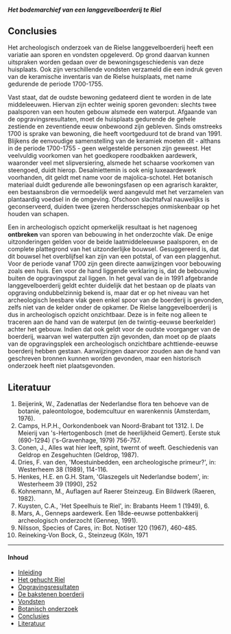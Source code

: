 ##### Het bodemarchief van een langgevelboerderij te Riel

## Conclusies
Het archeologisch onderzoek van de Rielse langgevelboerderij heeft een variatie aan sporen en vondsten opgeleverd. Op grond daarvan kunnen uitspraken worden gedaan over de bewoningsgeschiedenis van deze huisplaats. Ook zijn verschillende vondsten verzameld die een indruk geven van de keramische inventaris van de Rielse huisplaats, met name gedurende de periode 1700-1755.

Vast staat, dat de oudste bewoning gedateerd dient te worden in de late middeleeuwen. Hiervan zijn echter weinig sporen gevonden: slechts twee paalsporen van een houten gebouw alsmede een waterput. Afgaande van de opgravingsresultaten, moet de huisplaats gedurende de gehele zestiende en zeventiende eeuw onbewoond zijn gebleven. Sinds omstreeks 1700 is sprake van bewoning, die heeft voortgeduurd tot de brand van 1991. Blijkens de eenvoudige samenstelling van de keramiek moeten dit - althans in de periode 1700-1755 - geen welgestelde personen zijn geweest. Het veelvuldig voorkomen van het goedkopere roodbakken aardewerk, waaronder veel met slipversiering, alsmede het schaarse voorkomen van steengoed, duidt hierop. Desalniettemin is ook enig luxeaardewerk voorhanden, dit geldt met name voor de majolica-schotel. Het botanisch materiaal duidt gedurende alle bewoningsfasen op een agrarisch karakter, een bestaansbron die vermoedelijk werd aangevuld met het verzamelen van plantaardig voedsel in de omgeving. Ofschoon slachtafval nauwelijks is geconserveerd, duiden twee ijzeren herdersschepjes onmiskenbaar op het houden van schapen.

Een in archeologisch opzicht opmerkelijk resultaat is het nagenoeg **ontbreken** van sporen van bebouwing in het onderzochte vlak. De enige uitzonderingen gelden voor de beide laatmiddeleeuwse paalsporen, en de complete plattegrond van het uitzonderlijke bouwsel. Gesuggereerd is, dat dit bouwsel het overblijfsel kan zijn van een potstal, of van een plaggenhut. Voor de periode vanaf 1700 zijn geen directe aanwijzingen voor bebouwing zoals een huis. Een voor de hand liggende verklaring is, dat de bebouwing buiten de opgravingsput zal liggen. In het geval van de in 1991 afgebrande langgevelboerderij geldt echter duidelijk dat het bestaan op de plaats van opgraving ondubbelzinnig bekend is, maar dat er op het niveau van het archeologisch leesbare vlak geen enkel spoor van de boerderij is gevonden, zelfs niet van de kelder onder de opkamer. De Rielse langgevelboerderij is dus in archeologisch opzicht onzichtbaar. Deze is in feite nog alleen te traceren aan de hand van de waterput (en de twintig-eeuwse beerkelder) achter het gebouw. Indien dat ook geldt voor de oudste voorganger van de boerderij, waarvan wel waterputten zijn gevonden, dan moet op de plaats van de opgravingsplek een archeologisch onzichtbare achttiende-eeuwse boerderij hebben gestaan. Aanwijzingen daarvoor zouden aan de hand van geschreven bronnen kunnen worden gevonden, maar een historisch onderzoek heeft niet plaatsgevonden.

## Literatuur

1. Beijerink, W., Zadenatlas der Nederlandse flora ten behoeve van de botanie, paleontologoe, bodemcultuur en warenkennis (Amsterdam, 1976).
2. Camps, H.P.H., Oorkondenboek van Noord-Brabant tot 1312. I. De Meierij van 's-Hertogenbosch (met de heerlijkheid Gemert). Eerste stuk (690-1294) ('s-Gravenhage, 1979) 756-757.
3. Conen, J., Alles wat hier leeft, spint, twernt of weeft. Geschiedenis van Geldrop en Zesgehuchten (Geldrop, 1987).
4. Dries, F. van den, 'Moestuinbedden, een archeologische primeur?', in: Westerheem 38 (1989), 114-116.
5. Henkes, H.E. en G.H. Stam, 'Glaszegels uit Nederlandse bodem', in: Westerheem 39 (1990), 252
6. Kohnemann, M., Auflagen auf Raerer Steinzeug. Ein Bildwerk (Raeren, 1982).
7. Kuysten, C.A., 'Het Speelhuis te Riel', in: Brabants Heem 1 (1949), 6.
8. Mars, A., Genneps aardewerk. Een 18de-eeuwse pottenbakkerij archeologisch onderzocht (Gennep, 1991).
9. Nilsson, Species of Cares, in: Bot. Notiser 120 (1967), 460-485.
10. Reineking-Von Bock, G., Steinzeug (Köln, 1971


---
#### Inhoud
- [Inleiding](inleiding)
- [Het gehucht Riel](gehuchtriel)
- [Opgravingsresultaten](opgraving)
- [De bakstenen boerderij](opgraving#boerderij)
- [Vondsten](vondsten)
- [Botanisch onderzoek](botanisch)
- [Conclusies](conclusies)
- [Literatuur](conclusies#literatuur)
